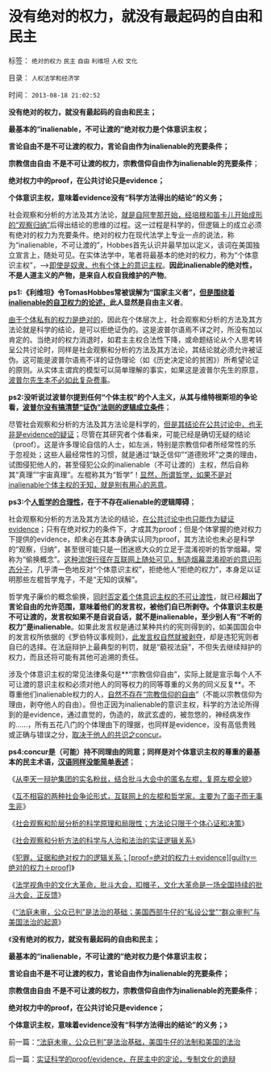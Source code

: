 # 没有绝对的权力，就没有最起码的自由和民主

标签： `绝对的权力` `民主` `自由` `利维坦` `人权` `文化` 

目录： `人权法学和经济学`

时间： `2013-08-18 21:02:52`

**没有绝对的权力，就没有最起码的自由和民主；**

**最基本的“inalienable，不可让渡的”绝对权力是个体意识主权；**

**言论自由不是不可让渡的权力，言论自由作为inalienable的充要条件；**

**宗教信由自由 不是不可让渡的权力，宗教信仰自由作为inalienable的充要条件**；

**绝对权力中的proof，在公共讨论只是evidence；**

**个体意识主权，意味着evidence没有“科学方法得出的结论”的义务；**



社会观察和分析的方法及其方法论，[就是自阿奎那开始，经培根和笛卡儿开始成形的“观察归纳”](../../../2012/10/12/滥用数学的起源和历史贡献；.md)后得出结论的思维的过程。这一过程是科学的，但逻辑上的成立必须有绝对的权力为充要条件。绝对的权力在现代法学上专业一点的说法，称为“inalienable，不可让渡的”，Hobbes首先认识并最早加以定义，该词在美国独立宣言上，随处可见。在实体法学中，笔者将最基本的绝对的权力，称为“个体意识主权”，——>[即使是奴隶，也有个体上的意识主权](../../../2011/3/2/个体意识主权不是信仰：你的意识，不是别人的意识.md)。**因此inalienable的绝对性，不是人道主义的产物，是来自人权自我维护的产物**。

**ps1:《利维坦》令TomasHobbes常被误解为“国家主义者”，[但是围绕着inalienable的自卫权力的论述，](../../../2012/9/8/个体主义原则下的自然秩序.md)此人显然是自由主义者**。

[由于个体私有的权力是绝对的](../../../2012/3/3/民主不是道德信仰，成本限制是客观规律.md)，因此在个体层次上，社会观察和分析的方法及其方法论就是科学的结论，是可以拒绝证伪的。这是波普尔语焉不详之时，所没有加以肯定的。当绝对的权力消退时，如君主主权合法性下降，或命题结论从个人思考转呈公共讨论时，同样是社会观察和分析的方法及其方法论，其结论就必须允许被证伪。这可能是波普尔语焉不详的证伪理论（如《历史决定论的贫困》）所希望论证的原则。从实体主谓宾的模型可以简单理解的事实，如果这是波普尔先生的原意，[波普尔先生本不必如此复杂费事](../../../2010/10/7/波普尔哲学本身是伪科学;.md)。

**ps2:没听说过波普尔提到任何“个体主权”的个人主义，从其与维特根斯坦的争论看，[波普尔没有搞清楚“证伪”法则的逻辑成立条件](../../../2013/7/2/马克思主义两个要害的逻辑漏洞及波普尔证伪.md)**；

尽管社会观察和分析的方法及其方法论是科学的，[但是其结论在公共讨论中，也无非是evidence的疑证](../../../2009/5/26/实证采样量和实证关系，“真相”和证据.md)；尽管在其研究者个体看来，可能已经是确切无疑的结论（proof）。这是许多理论自信的人士，如左派，特别是宗教信仰者所经常性的乐于忽视处；这些人最经常性的习惯，就是通过“缺乏信仰”“道德败坏”之类的理由，试图侵犯他人的，甚至侵犯公众的inalienable（不可让渡的）主权，然后自称其“真理”“宇宙真理”。左棍称其为“哲学”！[显然，所谓哲学，如果不是对inalienable个体主权的无知，就是别有用心的恶意](../../../2010/2/3/迷恋哲学不是邪恶的，就是没用的.md)。

**ps3:个[人哲学的合理性](../../../2013/5/20/哈耶克知识定理，哲学的起源，个人极权主义者.md)，在于不存在alienable的逻辑障碍**；

社会观察和分析的方法及其方法论的结论，[在公共讨论中也只能作为疑证evidence](../../../2009/5/19/疑证与实证的精确语义，及疑证从无.md)；只有在绝对权力的条件下，才成其为proof；但是个体掌握的绝对权力下提供的evidence，却未必在其本身确实认同为proof，其方法论也未必是科学的“观察，归纳”，甚至很可能只是一团迷惑大众的立足于混淆视听的哲学烟幕。常称为“偷换概念”。[这种流氓行径在互联网上随处可见，制造烟幕混淆视听的意识形态分子](../../../2013/8/3/互联网流氓“哲学无赖天下无敌”的秘密.md)，几乎清一色地反对“个体意识主权”，拒绝他人“拒绝的权力”，本身足以证明那些左棍哲学鬼子，不是“无知的误解”。

哲学鬼子廉价的概念偷换，[同时否定着个体意识主权的不可让渡性](../../../2011/2/28/“独立的意识主权”相当于生物体的“免疫功能”.md)，就已经**超出了言论自由的允许范围，意味着他们的发言权，被他们自已所剥夺。个体意识主权是不可让渡的，发言权如果不是自说自话，就不是inalienable，至少别人有“不听的权力”是inalienable**。如果此发言权是通过某种共约的宪则得到的，如美国国会中的发言权所依据的《罗伯特议事规则》，[此发言权自然就被剥夺](../../../2009/3/26/他人说话的权力轮不到我们誓死保护.md)，却是违犯宪则者自已的选择。在法庭辩护上最典型的判罚，就是“藐视法庭”，不但失去继续辩护的权力，而且还将可能有其他可追溯的责任。

涉及个体意识主权的常见法律条句是**“宗教信仰自由”，实际上就是宣示每个人不可让渡的意识主权和必须对他人的同等权力的同等尊重的义务的同义反复**。不尊重他们inalienable权力的人，[自然不存在“宗教信仰的自由](../../../2009/6/19/科学认知是唯心信仰和唯物主义共存条件.md)”（不能以宗教信仰为理由，剥夺他人的自由）。但也正因为inalienable的意识主权，科学的方法论所得到的是evidence，通过直觉的，伪造的，故武玄虚的，被忽悠的，神经病发作的……，所有五花八门的个体理由下的理据，也同样是evidence，没有高低贵贱或正确与错误之分，[取决于他人的共识之concur](../../../2012/9/7/罗伯特议事规则关键在Concur，穷追动机！居心！.md)。

**ps4:concur是（可能）持不同理由的同意；同样是对个体意识主权的尊重的最基本的民主术语，[汉语同样没能简单表述](../../../2011/6/15/为什么会“同意，ConcuringOpinion？.md)**；

《[从李天一辩护集团的实名粉丝，结合批斗大会中的匿名左棍，复原左棍全貌](../../../2013/8/16/从李天一的水军到批斗大会中的左棍，复原互联网流氓全貌.md)》

《[互不相容的两种社会争论形式，互联网上的左棍和哲学家，主要为了面子而无事生非](../../../2013/8/17/辩护集团拿李天一的命运做实验，试验颠倒黑白的功力.md)》

《[社会观察和阶层分析的科学原理和局限性；方法论只限于个体心证和决策](../../../2013/8/17/西方人总是“歧视，偏见”中国（人）是“外托公议，内实诡道”.md)》

《[社会观察和分析方法的科学与人治和法治的实证逻辑关系](../../../2013/8/17/社会观察和分析方法的科学与人治和法治的实证逻辑关系.md)》

《[犯罪，证据和绝对权力的逻辑关系；[proof=绝对的权力＋evidence][guilty＝绝对的权力＋proof]](../../../2013/8/17/犯罪，证据和绝对权力的逻辑关系，及汉语表述的缺陷.md)》

《[法学视角中的文化大革命，批斗大会，扣帽子，文化大革命是一场全国持续的批斗大会，正反馈](../../../2013/8/18/实体法学视角中，文化大革命发酵的正反馈.md)》

《[“法庭未审，公众已判”是法治的基础；美国西部牛仔的“私设公堂”“群众审判”与美国法治的起源](../../../2013/8/18/“法庭未审，公众已判”是法治基础，美国牛仔的法制和美国的法治.md)》

《**没有绝对的权力，就没有最起码的自由和民主；**

**最基本的“inalienable，不可让渡的”绝对权力是个体意识主权；**

**言论自由不是不可让渡的权力，言论自由作为inalienable的充要条件；**

**宗教信由自由 不是不可让渡的权力，宗教信仰自由作为inalienable的充要条件**；

**绝对权力中的proof，在公共讨论只是evidence；**

**个体意识主权，意味着evidence没有“科学方法得出的结论”的义务；**》



前一篇：[“法庭未审，公众已判”是法治基础，美国牛仔的法制和美国的法治](../../../2013/8/18/“法庭未审，公众已判”是法治基础，美国牛仔的法制和美国的法治.md)

后一篇：[实证科学的proof/evidence，在民主中的定论，专制文化的诡辩](../../../2013/8/18/实证科学的proof／evidence，在民主中的定论，专制文化的诡辩.md)